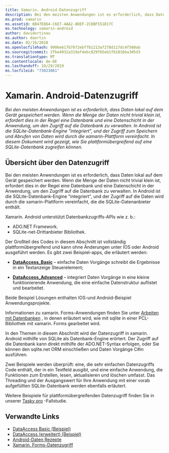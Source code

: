```yaml
---
title: Xamarin. Android-Datenzugriff
description: Bei den meisten Anwendungen ist es erforderlich, dass Daten lokal auf dem Gerät gespeichert werden. Wenn die Menge der Daten nicht trivial klein ist, erfordert dies in der Regel eine Datenbank und eine Datenschicht in der Anwendung, um den Zugriff auf die Datenbank zu verwalten.  In Android ist die SQLite-Datenbank-Engine "integriert", und der Zugriff zum Speichern und Abrufen von Daten wird durch die xamarin-Plattform vereinfacht. In diesem Dokument wird gezeigt, wie Sie plattformübergreifend auf eine SQLite-Datenbank zugreifen können.
ms.prod: xamarin
ms.assetid: 6B47E864-C6E7-4AA2-8DEF-2C8BF551D17C
ms.technology: xamarin-android
author: davidortinau
ms.author: daortin
ms.date: 02/16/2018
ms.openlocfilehash: 9906e617b7072ebf7b1213a7278d117dc4f560ab
ms.sourcegitcommit: 2fbe4932a319af4ebc829f65eb1fb1816ba305d3
ms.translationtype: MT
ms.contentlocale: de-DE
ms.lasthandoff: 10/29/2019
ms.locfileid: "73023861"
---
```

# <a name="xamarinandroid-data-access"></a>Xamarin. Android-Datenzugriff

_Bei den meisten Anwendungen ist es erforderlich, dass Daten lokal auf dem Gerät gespeichert werden. Wenn die Menge der Daten nicht trivial klein ist, erfordert dies in der Regel eine Datenbank und eine Datenschicht in der Anwendung, um den Zugriff auf die Datenbank zu verwalten.  In Android ist die SQLite-Datenbank-Engine "integriert", und der Zugriff zum Speichern und Abrufen von Daten wird durch die xamarin-Plattform vereinfacht. In diesem Dokument wird gezeigt, wie Sie plattformübergreifend auf eine SQLite-Datenbank zugreifen können._

## <a name="data-access-overview"></a>Übersicht über den Datenzugriff

Bei den meisten Anwendungen ist es erforderlich, dass Daten lokal auf dem Gerät gespeichert werden. Wenn die Menge der Daten nicht trivial klein ist, erfordert dies in der Regel eine Datenbank und eine Datenschicht in der Anwendung, um den Zugriff auf die Datenbank zu verwalten. In Android ist die SQLite-Datenbank-Engine "integriert", und der Zugriff auf die Daten wird durch die xamarin-Plattform vereinfacht, die die SQLite-Datenanbieter enthält.

Xamarin. Android unterstützt Datenbankzugriffs-APIs wie z. b.:

- ADO.NET Framework.
- SQLite-net-Drittanbieter Bibliothek.

Der Großteil des Codes in diesem Abschnitt ist vollständig plattformübergreifend und kann ohne Änderungen unter IOS oder Android ausgeführt werden. Es gibt zwei Beispiel-apps, die erläutert werden:

- [**DataAccess_Basic**](https://github.com/xamarin/mobile-samples/tree/master/DataAccess/Basic) &ndash; einfache Daten Vorgänge schreibt die Ergebnisse in ein Textanzeige Steuerelement;

- [**DataAccess_Advanced**](https://github.com/xamarin/mobile-samples/tree/master/DataAccess/Advanced) &ndash; integriert Daten Vorgänge in eine kleine funktionierende Anwendung, die eine einfache Datenstruktur auflistet und bearbeitet.

Beide Beispiel Lösungen enthalten IOS-und Android-Beispiel Anwendungsprojekte.

Informationen zu xamarin. Forms-Anwendungen finden Sie unter [Arbeiten mit Datenbanken](~/xamarin-forms/data-cloud/data/databases.md) , in denen erläutert wird, wie mit sqlite in einer PCL-Bibliothek mit xamarin. Forms gearbeitet wird.

In den Themen in diesem Abschnitt wird der Datenzugriff in xamarin. Android mithilfe von SQLite als Datenbank-Engine erörtert. Der Zugriff auf die Datenbank kann direkt mithilfe der ADO.NET-Syntax erfolgen, oder Sie können den sqlite.net ORM einschließen und Daten Vorgänge C#in ausführen.

Zwei Beispiele werden überprüft: eine, die sehr einfachen Datenzugriffs Code enthält, der in ein Textfeld ausgibt, und eine einfache Anwendung, die Funktionen zum Erstellen, lesen, aktualisieren und löschen umfasst. Das Threading und der Ausgangswert für Ihre Anwendung mit einer vorab aufgefüllten SQLite-Datenbank werden ebenfalls erläutert.

Weitere Beispiele für plattformübergreifenden Datenzugriff finden Sie in unserer [Tasky pro](~/cross-platform/app-fundamentals/building-cross-platform-applications/case-study-tasky.md) -Fallstudie.

## <a name="related-links"></a>Verwandte Links

- [DataAccess Basic (Beispiel)](https://github.com/xamarin/mobile-samples/tree/master/DataAccess/Basic)
- [DataAccess (erweitert) (Beispiel)](https://github.com/xamarin/mobile-samples/tree/master/DataAccess/Advanced)
- [Android-Daten Rezepte](https://github.com/xamarin/recipes/tree/master/Recipes/android/data)
- [Xamarin. Forms-Datenzugriff](~/xamarin-forms/data-cloud/data/databases.md)
